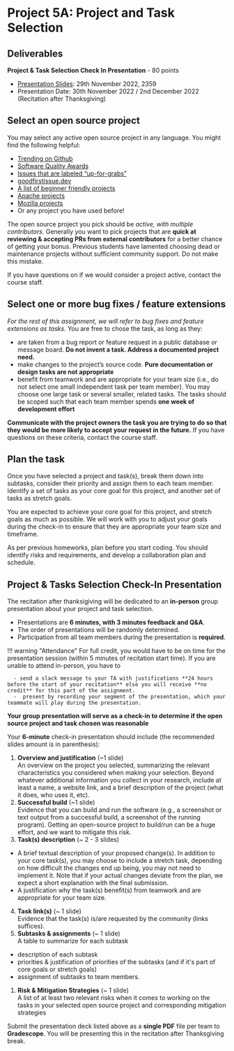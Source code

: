 # Project 5A: Project and Task Selection

## Deliverables

**Project & Task Selection Check In Presentation** - 80 points

- [Presentation Slides](#project-tasks-selection-check-in-presentation): 29th November 2022, 2359  
- Presentation Date: 30th November 2022 / 2nd December 2022 (Recitation after Thanksgiving) 


## Select an open source project
You may select any active open source project in any language. You might find the following helpful: 

- [Trending on Github](https://github.com/trending)
- [Software Quality Awards](https://www.yegor256.com/award.html)
- [Issues that are labeled “up-for-grabs”](https://up-for-grabs.net)
- [goodfirstissue.dev](https://goodfirstissue.dev/)
- [A list of beginner friendly projects](https://github.com/MunGell/awesome-for-beginners)
- [Apache projects](http://www.apache.org/)
- [Mozilla projects](https://firefox-source-docs.mozilla.org/contributing/contributing_to_mozilla.html)
- Or any project you have used before!

The open source project you pick should be _active, with multiple contributors._ Generally you want to pick projects that are **quick at reviewing & accepting PRs from external contributors** for a better chance of getting your bonus. Previous students have lamented choosing dead or maintenance projects without sufficient community support. Do not make this mistake. 

If you have questions on if we would consider a project active, contact the course staff.

## Select one or more bug fixes / feature extensions

*For the rest of this assignment, we will refer to bug fixes and feature extensions as tasks.* You are free to chose the task, as long as they:

* are taken from a bug report or feature request in a public database or message board. **Do not invent a task. Address a documented project need.**
* make changes to the project’s source code. **Pure documentation or design tasks are not appropriate**
* benefit from teamwork and are appropriate for your team size (i.e., do not select one small independent task per team member). You may choose one large task or several smaller, related tasks. The tasks should be scoped such that each team member spends **one week of development effort**

**Communicate with the project owners the task you are trying to do so that they would be more likely to accept your request in the future.** If you have questions on these criteria, contact the course staff.

## Plan the task

Once you have selected a project and task(s), break them down into subtasks, consider their priority and assign them to each team member. Identify a set of tasks as your core goal for this project, and another set of tasks as stretch goals.

You are expected to achieve your core goal for this project, and stretch goals as much as possible. We will work with you to adjust your goals during the check-in to ensure that they are appropriate your team size and timeframe.

As per previous homeworks, plan before you start coding. You should identify risks and requirements, and develop a collaboration plan and schedule. 

## Project & Tasks Selection Check-In Presentation

The recitation after thanksigiving will be dedicated to an **in-person** group presentation about your project and task selection.

- Presentations are **6 minutes, with 3 minutes feedback and Q&A**.
- The order of presentations will be randomly determined.
- Participation from all team members during the presentation is **required**.

!!! warning "Attendance"
    For full credit, you would have to be on time for the presentation session (within 5 minutes of recitation start time). If you are unable to attend in-person, you have to

      - send a slack message to your TA with justifications **24 hours before the start of your recitation** else you will receive **no credit** for this part of the assignment.
      -  present by recording your segment of the presentation, which your teammate will play during the presentation.

**Your group presentation will serve as a check-in to determine if the open source project and task chosen was reasonable**

Your **6-minute** check-in presentation should include (the recommended slides amount is in parenthesis):

1.	**Overview and justification** (~1 slide)   
An overview on the project you selected, summarizing the relevant characteristics you considered when making your selection. Beyond whatever additional information you collect in your research, include at least a name, a website link, and a brief description of the project (what it does, who uses it, etc). 
2.	**Successful build** (~1 slide)     
Evidence that you can build and run the software (e.g., a screenshot or text output from a successful build, a screenshot of the running program). Getting an open-source project to build/run can be a huge effort, and we want to mitigate this risk.
3.	**Task(s) description** (~ 2 - 3 slides)
- A brief textual description of your proposed change(s). In addition to your core task(s), you may choose to include a stretch task, depending on how difficult the changes end up being, you may not need to implement it. Note that if your actual changes deviate from the plan, we expect a short explanation with the final submission. 
- A justification why the task(s) benefit(s) from teamwork and are appropriate for your team size. 
4.	**Task link(s)**  (~ 1 slide)    
Evidence that the task(s) is/are requested by the community (links suffices).
5.	**Subtasks & assignments** (~ 1 slide)  
A table to summarize for each subtask
- description of each subtask 
- priorities & justification of priorities of the subtasks (and if it's part of core goals or stretch goals)
- assignment of subtasks to team members.  
1. **Risk & Mitigation Strategies** (~ 1 slide)   
A list of at least two relevant risks when it comes to working on the tasks in your selected open source project and corresponding mitigation strategies 

Submit the presentation deck listed above as a **single PDF** file per team to **Gradescope**. You will be presenting this in the recitation after Thanksgiving break. 
